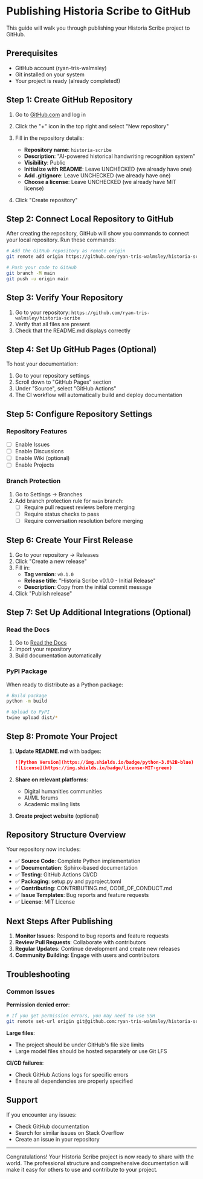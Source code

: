 # Publishing Historia Scribe to GitHub

This guide will walk you through publishing your Historia Scribe project to GitHub.

## Prerequisites

- GitHub account (ryan-tris-walmsley)
- Git installed on your system
- Your project is ready (already completed!)

## Step 1: Create GitHub Repository

1. Go to [GitHub.com](https://github.com) and log in
2. Click the "+" icon in the top right and select "New repository"
3. Fill in the repository details:
   - **Repository name**: `historia-scribe`
   - **Description**: "AI-powered historical handwriting recognition system"
   - **Visibility**: Public
   - **Initialize with README**: Leave UNCHECKED (we already have one)
   - **Add .gitignore**: Leave UNCHECKED (we already have one)
   - **Choose a license**: Leave UNCHECKED (we already have MIT license)

4. Click "Create repository"

## Step 2: Connect Local Repository to GitHub

After creating the repository, GitHub will show you commands to connect your local repository. Run these commands:

```bash
# Add the GitHub repository as remote origin
git remote add origin https://github.com/ryan-tris-walmsley/historia-scribe.git

# Push your code to GitHub
git branch -M main
git push -u origin main
```

## Step 3: Verify Your Repository

1. Go to your repository: `https://github.com/ryan-tris-walmsley/historia-scribe`
2. Verify that all files are present
3. Check that the README.md displays correctly

## Step 4: Set Up GitHub Pages (Optional)

To host your documentation:

1. Go to your repository settings
2. Scroll down to "GitHub Pages" section
3. Under "Source", select "GitHub Actions"
4. The CI workflow will automatically build and deploy documentation

## Step 5: Configure Repository Settings

### Repository Features
- [ ] Enable Issues
- [ ] Enable Discussions
- [ ] Enable Wiki (optional)
- [ ] Enable Projects

### Branch Protection
1. Go to Settings → Branches
2. Add branch protection rule for `main` branch:
   - [ ] Require pull request reviews before merging
   - [ ] Require status checks to pass
   - [ ] Require conversation resolution before merging

## Step 6: Create Your First Release

1. Go to your repository → Releases
2. Click "Create a new release"
3. Fill in:
   - **Tag version**: `v0.1.0`
   - **Release title**: "Historia Scribe v0.1.0 - Initial Release"
   - **Description**: Copy from the initial commit message
4. Click "Publish release"

## Step 7: Set Up Additional Integrations (Optional)

### Read the Docs
1. Go to [Read the Docs](https://readthedocs.org)
2. Import your repository
3. Build documentation automatically

### PyPI Package
When ready to distribute as a Python package:
```bash
# Build package
python -m build

# Upload to PyPI
twine upload dist/*
```

## Step 8: Promote Your Project

1. **Update README.md** with badges:
   ```markdown
   ![Python Version](https://img.shields.io/badge/python-3.8%2B-blue)
   ![License](https://img.shields.io/badge/license-MIT-green)
   ```

2. **Share on relevant platforms**:
   - Digital humanities communities
   - AI/ML forums
   - Academic mailing lists

3. **Create project website** (optional)

## Repository Structure Overview

Your repository now includes:

- ✅ **Source Code**: Complete Python implementation
- ✅ **Documentation**: Sphinx-based documentation
- ✅ **Testing**: GitHub Actions CI/CD
- ✅ **Packaging**: setup.py and pyproject.toml
- ✅ **Contributing**: CONTRIBUTING.md, CODE_OF_CONDUCT.md
- ✅ **Issue Templates**: Bug reports and feature requests
- ✅ **License**: MIT License

## Next Steps After Publishing

1. **Monitor Issues**: Respond to bug reports and feature requests
2. **Review Pull Requests**: Collaborate with contributors
3. **Regular Updates**: Continue development and create new releases
4. **Community Building**: Engage with users and contributors

## Troubleshooting

### Common Issues

**Permission denied error**:
```bash
# If you get permission errors, you may need to use SSH
git remote set-url origin git@github.com:ryan-tris-walmsley/historia-scribe.git
```

**Large files**:
- The project should be under GitHub's file size limits
- Large model files should be hosted separately or use Git LFS

**CI/CD failures**:
- Check GitHub Actions logs for specific errors
- Ensure all dependencies are properly specified

## Support

If you encounter any issues:
- Check GitHub documentation
- Search for similar issues on Stack Overflow
- Create an issue in your repository

---

Congratulations! Your Historia Scribe project is now ready to share with the world. The professional structure and comprehensive documentation will make it easy for others to use and contribute to your project.
